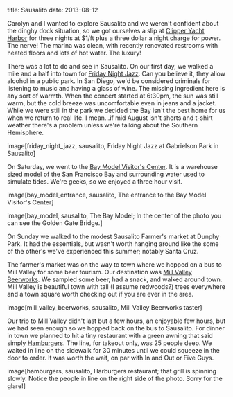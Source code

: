 title: Sausalito
date: 2013-08-12

Carolyn and I wanted to explore Sausalito and we weren't confident about the
dinghy dock situation, so we got ourselves a slip at [Clipper Yacht
Harbor](http://www.clipperyacht.com) for three nights at $1/ft plus a three
dollar a night charge for power.  The nerve!  The marina was clean, with
recently renovated restrooms with heated floors and lots of hot water. The luxury!

There was a lot to do and see in Sausalito.  On our first day, we walked a mile
and a half into town for [Friday Night
Jazz](http://www.ci.sausalito.ca.us/index.aspx?page=809).  Can you believe it,
they allow alcohol in a public park.  In San Diego, we'd be considered
criminals for listening to music and having a glass of wine.  The missing
ingredient here is any sort of warmth.  When the concert started at 6:30pm, the
sun was still warm, but the cold breeze was uncomfortable even in jeans and a
jacket.  While we were still in the park we decided the Bay isn't the best home
for us when we return to real life.  I mean...if mid August isn't shorts and t-shirt weather
there's a problem unless we're talking about the Southern Hemisphere.

image[friday_night_jazz, sausalito, Friday Night Jazz at Gabrielson Park in Sausalito]

On Saturday, we went to the [Bay Model Visitor's
Center](http://www.spn.usace.army.mil/Missions/Recreation/BayModelVisitorCenter.aspx).
It is a warehouse sized model of the San Francisco Bay and surrounding water used
to simulate tides.  We're geeks, so we enjoyed a three hour visit.

image[bay_model_entrance, sausalito, The entrance to the Bay Model Visitor's Center]

image[bay_model, sausalito, The Bay Model; In the center of the photo you can see the Golden Gate Bridge.]

On Sunday we walked to the modest Sausalito Farmer's market at Dunphy Park.  It had
the essentials, but wasn't worth hanging around like the some of the other's we've
experienced this summer; notably Santa Cruz.

The farmer's market was on the way to town where we hopped on a bus to Mill
Valley for some beer tourism.   Our destination was [Mill Valley
Beerworks](http://millvalleybeerworks.com).  We sampled some beer, had a snack,
and walked around town.  Mill Valley is beautiful town with tall (I assume
redwoods?) trees everywhere and a town square worth checking out if you are
ever in the area.

image[mill_valley_beerworks, sausalito, Mill Valley Beerworks taster]

Our trip to Mill Valley didn't last but a few hours, an enjoyable few hours,
but we had seen enough so we hopped back on the bus to Sausalito.  For dinner
in town we planned to hit a tiny restaurant with a green awning that said simply
[Hamburgers](http://www.yelp.com/biz/hamburgers-sausalito-sausalito).  The
line, for takeout only, was 25 people deep.  We waited in line on the sidewalk
for 30 minutes until we could squeeze in the door to order.  It was worth the
wait, on par with In and Out or Five Guys. 

image[hamburgers, sausalito, Harburgers restaurant; that grill is spinning slowly.  Notice the people in line on the right side of the photo.  Sorry for the glare!]
